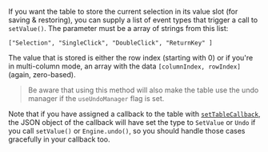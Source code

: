 If you want the table to store the current selection in its value slot (for saving & restoring), you can supply a list of event types that trigger a call to `setValue()`. The parameter must be a array of strings from this list:

```
["Selection", "SingleClick", "DoubleClick", "ReturnKey" ]
```

The value that is stored is either the row index (starting with 0) or if you're in multi-column mode, an array with the data `[columnIndex, rowIndex]` (again, zero-based).

> Be aware that using this method will also make the table use the undo manager if the `useUndoManager` flag is set.

Note that if you have assigned a callback to the table with [`setTableCallback`](/scripting/scripting-api/scriptedviewport#settablecallback), the JSON object of the callback will have set the type to `SetValue` or `Undo` if you call `setValue()` or `Engine.undo()`, so you should handle those cases gracefully in your callback too.